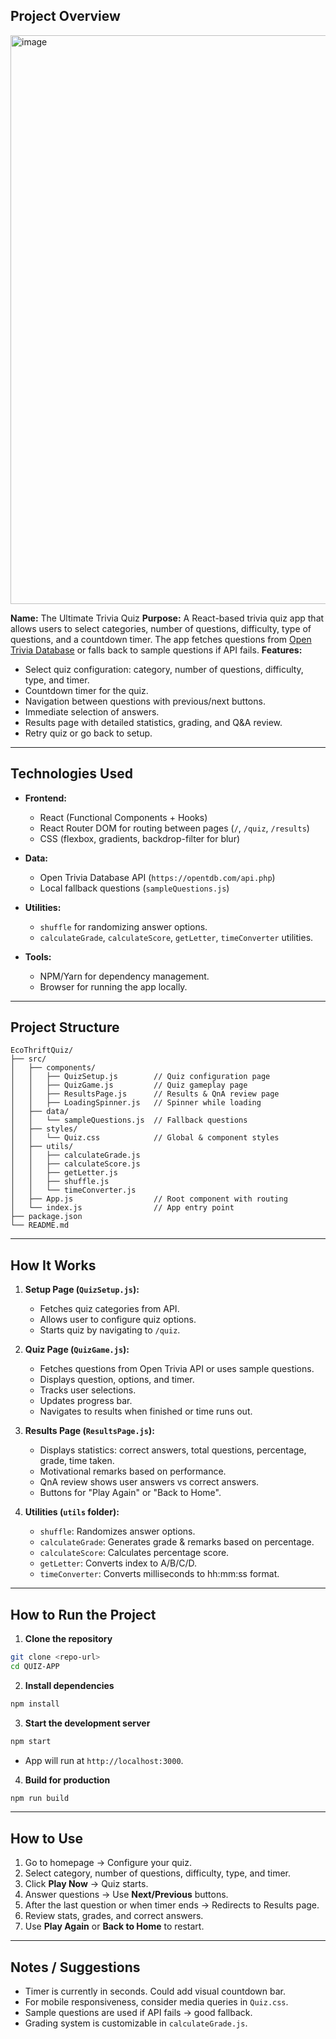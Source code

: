 
## **Project Overview**

<img width="1882" height="910" alt="image" src="https://github.com/user-attachments/assets/ebb35a48-6d9f-4807-9195-00612abee38d" />


**Name:** The Ultimate Trivia Quiz
**Purpose:** A React-based trivia quiz app that allows users to select categories, number of questions, difficulty, type of questions, and a countdown timer. The app fetches questions from [Open Trivia Database](https://opentdb.com/) or falls back to sample questions if API fails.
**Features:**

* Select quiz configuration: category, number of questions, difficulty, type, and timer.
* Countdown timer for the quiz.
* Navigation between questions with previous/next buttons.
* Immediate selection of answers.
* Results page with detailed statistics, grading, and Q\&A review.
* Retry quiz or go back to setup.

---

## **Technologies Used**

* **Frontend:**

  * React (Functional Components + Hooks)
  * React Router DOM for routing between pages (`/`, `/quiz`, `/results`)
  * CSS (flexbox, gradients, backdrop-filter for blur)
* **Data:**

  * Open Trivia Database API (`https://opentdb.com/api.php`)
  * Local fallback questions (`sampleQuestions.js`)
* **Utilities:**

  * `shuffle` for randomizing answer options.
  * `calculateGrade`, `calculateScore`, `getLetter`, `timeConverter` utilities.
* **Tools:**

  * NPM/Yarn for dependency management.
  * Browser for running the app locally.

---

## **Project Structure**

```
EcoThriftQuiz/
├── src/
│   ├── components/
│   │   ├── QuizSetup.js        // Quiz configuration page
│   │   ├── QuizGame.js         // Quiz gameplay page
│   │   ├── ResultsPage.js      // Results & QnA review page
│   │   ├── LoadingSpinner.js   // Spinner while loading
│   ├── data/
│   │   └── sampleQuestions.js  // Fallback questions
│   ├── styles/
│   │   └── Quiz.css            // Global & component styles
│   ├── utils/
│   │   ├── calculateGrade.js
│   │   ├── calculateScore.js
│   │   ├── getLetter.js
│   │   ├── shuffle.js
│   │   └── timeConverter.js
│   ├── App.js                  // Root component with routing
│   └── index.js                // App entry point
├── package.json
└── README.md
```

---

## **How It Works**

1. **Setup Page (`QuizSetup.js`):**

   * Fetches quiz categories from API.
   * Allows user to configure quiz options.
   * Starts quiz by navigating to `/quiz`.

2. **Quiz Page (`QuizGame.js`):**

   * Fetches questions from Open Trivia API or uses sample questions.
   * Displays question, options, and timer.
   * Tracks user selections.
   * Updates progress bar.
   * Navigates to results when finished or time runs out.

3. **Results Page (`ResultsPage.js`):**

   * Displays statistics: correct answers, total questions, percentage, grade, time taken.
   * Motivational remarks based on performance.
   * QnA review shows user answers vs correct answers.
   * Buttons for "Play Again" or "Back to Home".

4. **Utilities (`utils` folder):**

   * `shuffle`: Randomizes answer options.
   * `calculateGrade`: Generates grade & remarks based on percentage.
   * `calculateScore`: Calculates percentage score.
   * `getLetter`: Converts index to A/B/C/D.
   * `timeConverter`: Converts milliseconds to hh\:mm\:ss format.

---

## **How to Run the Project**

1. **Clone the repository**

```bash
git clone <repo-url>
cd QUIZ-APP
```

2. **Install dependencies**

```bash
npm install
```


3. **Start the development server**

```bash
npm start
```

* App will run at `http://localhost:3000`.

4. **Build for production**

```bash
npm run build
```

---

## **How to Use**

1. Go to homepage → Configure your quiz.
2. Select category, number of questions, difficulty, type, and timer.
3. Click **Play Now** → Quiz starts.
4. Answer questions → Use **Next/Previous** buttons.
5. After the last question or when timer ends → Redirects to Results page.
6. Review stats, grades, and correct answers.
7. Use **Play Again** or **Back to Home** to restart.

---

## **Notes / Suggestions**

* Timer is currently in seconds. Could add visual countdown bar.
* For mobile responsiveness, consider media queries in `Quiz.css`.
* Sample questions are used if API fails → good fallback.
* Grading system is customizable in `calculateGrade.js`.

